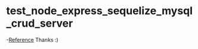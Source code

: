 # test_node_express_sequelize_mysql_crud_server
-[Reference](https://bezkoder.com/node-js-express-sequelize-mysql/)
Thanks :)
